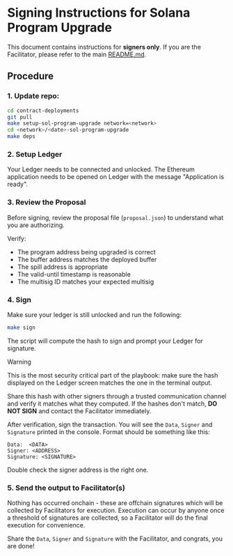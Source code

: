 # Signing Instructions for Solana Program Upgrade

This document contains instructions for **signers only**. If you are the Facilitator, please refer to the main [README.md](./README.md).

## Procedure

### 1. Update repo:

```bash
cd contract-deployments
git pull
make setup-sol-program-upgrade network=<network>
cd <network>/<date>-sol-program-upgrade
make deps
```

### 2. Setup Ledger

Your Ledger needs to be connected and unlocked. The Ethereum
application needs to be opened on Ledger with the message "Application
is ready".

### 3. Review the Proposal

Before signing, review the proposal file (`proposal.json`) to understand what you are authorizing.

Verify:
- The program address being upgraded is correct
- The buffer address matches the deployed buffer
- The spill address is appropriate
- The valid-until timestamp is reasonable
- The multisig ID matches your expected multisig

### 4. Sign

Make sure your ledger is still unlocked and run the following:

```bash
make sign
```

The script will compute the hash to sign and prompt your Ledger for signature.

> [!WARNING]
> This is the most security critical part of the playbook: make sure the
> hash displayed on the Ledger screen matches the one in the terminal output.
>
> Share this hash with other signers through a trusted communication channel
> and verify it matches what they computed. If the hashes don't match,
> **DO NOT SIGN** and contact the Facilitator immediately.

After verification, sign the transaction. You will see the `Data`,
`Signer` and `Signature` printed in the console. Format should be
something like this:

```shell
Data:  <DATA>
Signer: <ADDRESS>
Signature: <SIGNATURE>
```

Double check the signer address is the right one.

### 5. Send the output to Facilitator(s)

Nothing has occurred onchain - these are offchain signatures which
will be collected by Facilitators for execution. Execution can occur
by anyone once a threshold of signatures are collected, so a
Facilitator will do the final execution for convenience.

Share the `Data`, `Signer` and `Signature` with the Facilitator, and
congrats, you are done!
